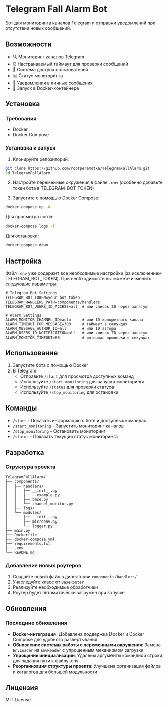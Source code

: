 # Telegram Fall Alarm Bot

Бот для мониторинга каналов Telegram и отправки уведомлений при отсутствии новых сообщений.

## Возможности

- 🔍 Мониторинг каналов Telegram
- ⏰ Настраиваемый таймаут для проверки сообщений
- 👥 Система доступа пользователей
- 📊 Статус мониторинга
- 🔔 Уведомления в личные сообщения
- 🐳 Запуск в Docker-контейнере

## Установка

### Требования

- Docker
- Docker Compose

### Установка и запуск

1. Клонируйте репозиторий:

```bash
git clone https://github.com/rootperemotka/TelegramFallAlarm.git
cd TelegramFallAlarm
```

2. Настройте переменные окружения в файле `.env` (особенно добавьте токен бота в TELEGRAM_BOT_TOKEN)

3. Запустите с помощью Docker Compose:

```bash
docker-compose up -d
```

Для просмотра логов:

```bash
docker-compose logs -f
```

Для остановки:

```bash
docker-compose down
```

## Настройка

Файл `.env` уже содержит все необходимые настройки (за исключением TELEGRAM_BOT_TOKEN). При необходимости вы можете изменить следующие параметры:

```env
# Telegram Bot Settings
TELEGRAM_BOT_TOKEN=your_bot_token
TELEGRAM_HANDLERS_PATH=components/handlers
TELEGRAM_BOT_USERS_ID_ACCESS=all  # или список ID через запятую

# Alarm Settings
ALARM_MONITOR_CHANNEL_ID=auto     # или ID конкретного канала
ALARM_TIMEOUT_FOR_MESSAGE=300     # таймаут в секундах
ALARM_MESSAGE_AUTHOR_ID=all       # или ID автора
ALARM_USERS_ID_NOTIFICATION=all   # или список ID через запятую
ALARM_MONITOR_TIMEOUT=60          # интервал проверки в секундах
```

## Использование

1. Запустите бота с помощью Docker
2. В Telegram:
   - Отправьте `/start` для просмотра доступных команд
   - Используйте `/start_monitoring` для запуска мониторинга
   - Используйте `/status` для проверки статуса
   - Используйте `/stop_monitoring` для остановки

## Команды

- `/start` - Показать информацию о боте и доступных командах
- `/start_monitoring` - Запустить мониторинг каналов
- `/stop_monitoring` - Остановить мониторинг
- `/status` - Показать текущий статус мониторинга

## Разработка

### Структура проекта

```
TelegramFallAlarm/
├── components/
│   ├── handlers/
│   │   ├── __init__.py
│   │   ├── __example.py
│   │   ├── base.py
│   │   └── channel_monitor.py
│   ├── logs/
│   └── modules/
│       ├── __init__.py
│       ├── microenv.py
│       └── logger.py
├── main.py
├── Dockerfile
├── docker-compose.yml
├── requirements.txt
├── .env
└── README.md
```

### Добавление новых роутеров

1. Создайте новый файл в директории `components/handlers/`
2. Унаследуйте класс от `BaseRouter`
3. Реализуйте необходимые обработчики
4. Роутер будет автоматически загружен при запуске

## Обновления

### Последние обновления
- **Docker-интеграция**: Добавлена поддержка Docker и Docker Compose для удобного развертывания
- **Обновление системы работы с переменными окружения**: Замена `EnvLoader` на `EnvReader` с упрощенным механизмом загрузки
- **Упрощение инициализации**: Удалены аргументы командной строки для задания пути к файлу .env
- **Реорганизация структуры проекта**: Улучшена организация файлов и каталогов для большей модульности

## Лицензия

MIT License
